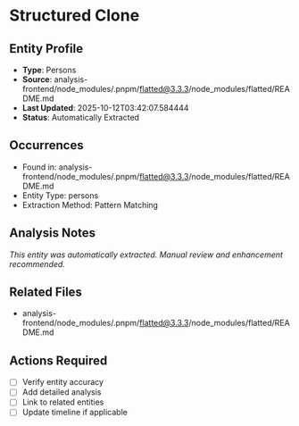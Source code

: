 # Structured Clone

## Entity Profile
- **Type**: Persons
- **Source**: analysis-frontend/node_modules/.pnpm/flatted@3.3.3/node_modules/flatted/README.md
- **Last Updated**: 2025-10-12T03:42:07.584444
- **Status**: Automatically Extracted

## Occurrences
- Found in: analysis-frontend/node_modules/.pnpm/flatted@3.3.3/node_modules/flatted/README.md
- Entity Type: persons
- Extraction Method: Pattern Matching

## Analysis Notes
*This entity was automatically extracted. Manual review and enhancement recommended.*

## Related Files
- analysis-frontend/node_modules/.pnpm/flatted@3.3.3/node_modules/flatted/README.md

## Actions Required
- [ ] Verify entity accuracy
- [ ] Add detailed analysis
- [ ] Link to related entities
- [ ] Update timeline if applicable
